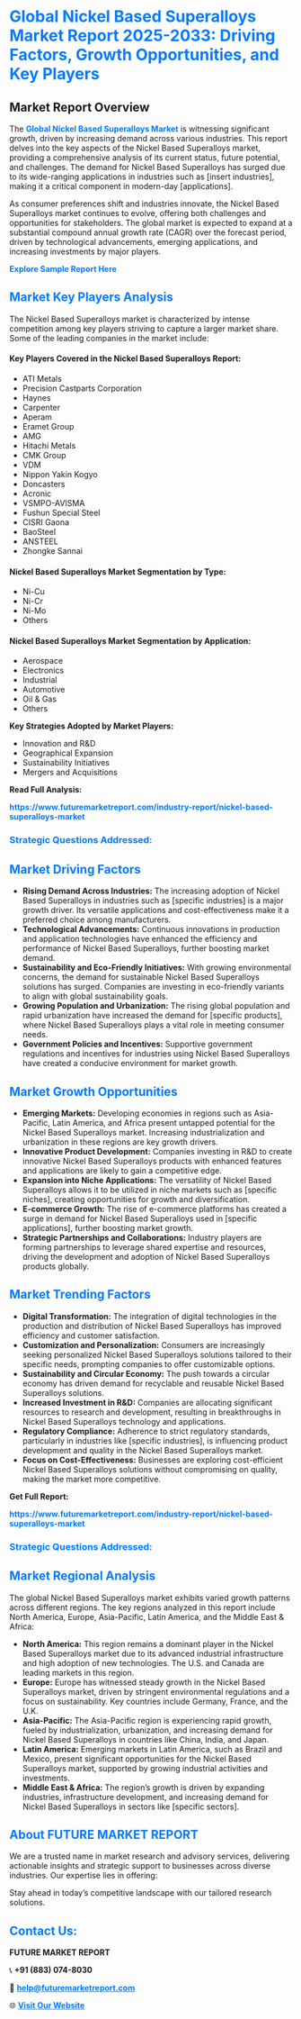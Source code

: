 <h1 style="color: #007BFF;">Global Nickel Based Superalloys Market Report 2025-2033: Driving Factors, Growth Opportunities, and Key Players</h1>

<section id="overview">
<h2>Market Report Overview</h2>
<p>The <a href="https://www.futuremarketreport.com/industry-report/nickel-based-superalloys-market" style="color: #007BFF; text-decoration: none;"><strong>Global Nickel Based Superalloys Market</strong></a> is witnessing significant growth, driven by increasing demand across various industries. This report delves into the key aspects of the Nickel Based Superalloys market, providing a comprehensive analysis of its current status, future potential, and challenges. The demand for Nickel Based Superalloys has surged due to its wide-ranging applications in industries such as [insert industries], making it a critical component in modern-day [applications].</p>
<p>As consumer preferences shift and industries innovate, the Nickel Based Superalloys market continues to evolve, offering both challenges and opportunities for stakeholders. The global market is expected to expand at a substantial compound annual growth rate (CAGR) over the forecast period, driven by technological advancements, emerging applications, and increasing investments by major players.</p>
</section>

<section id="overview">
<p><a href="https://www.futuremarketreport.com/request-sample/reportId=91839" style="color: #007BFF; text-decoration: none;"><strong>Explore Sample Report Here</strong></a></p>
</section>

<section id="key-players">
<h2 style="color: #007BFF;">Market Key Players Analysis</h2>
<p>The Nickel Based Superalloys market is characterized by intense competition among key players striving to capture a larger market share. Some of the leading companies in the market include:</p>
<h4>Key Players Covered in the Nickel Based Superalloys Report:</h4>
<ul><li>ATI Metals</li><li>Precision Castparts Corporation</li><li>Haynes</li><li>Carpenter</li><li>Aperam</li><li>Eramet Group</li><li>AMG</li><li>Hitachi Metals</li><li>CMK Group</li><li>VDM</li><li>Nippon Yakin Kogyo</li><li>Doncasters</li><li>Acronic</li><li>VSMPO-AVISMA</li><li>Fushun Special Steel</li><li>CISRI Gaona</li><li>BaoSteel</li><li>ANSTEEL</li><li>Zhongke Sannai</li></ul>
<h4>Nickel Based Superalloys Market Segmentation by Type:</h4>
<ul><li>Ni-Cu</li><li>Ni-Cr</li><li>Ni-Mo</li><li>Others</li></ul>

<h4>Nickel Based Superalloys Market Segmentation by Application:</h4>
<ul><li>Aerospace</li><li>Electronics</li><li>Industrial</li><li>Automotive</li><li>Oil &amp; Gas</li><li>Others</li></ul>
<p><strong>Key Strategies Adopted by Market Players:</strong></p>
<ul>
<li>Innovation and R&D</li>
<li>Geographical Expansion</li>
<li>Sustainability Initiatives</li>
<li>Mergers and Acquisitions</li>
</ul>
</section>

<section>
<p><strong>Read Full Analysis: </strong></p><a href="https://www.futuremarketreport.com/industry-report/nickel-based-superalloys-market" style="color: #007BFF; text-decoration: none;"><strong>https://www.futuremarketreport.com/industry-report/nickel-based-superalloys-market</strong></a>
<h3 style="color: #007BFF;">Strategic Questions Addressed:</h3>
</section>

<section id="driving-factors">
<h2 style="color: #007BFF;">Market Driving Factors</h2>
<ul>
<li><strong>Rising Demand Across Industries:</strong> The increasing adoption of Nickel Based Superalloys in industries such as [specific industries] is a major growth driver. Its versatile applications and cost-effectiveness make it a preferred choice among manufacturers.</li>
<li><strong>Technological Advancements:</strong> Continuous innovations in production and application technologies have enhanced the efficiency and performance of Nickel Based Superalloys, further boosting market demand.</li>
<li><strong>Sustainability and Eco-Friendly Initiatives:</strong> With growing environmental concerns, the demand for sustainable Nickel Based Superalloys solutions has surged. Companies are investing in eco-friendly variants to align with global sustainability goals.</li>
<li><strong>Growing Population and Urbanization:</strong> The rising global population and rapid urbanization have increased the demand for [specific products], where Nickel Based Superalloys plays a vital role in meeting consumer needs.</li>
<li><strong>Government Policies and Incentives:</strong> Supportive government regulations and incentives for industries using Nickel Based Superalloys have created a conducive environment for market growth.</li>
</ul>
</section>

<section id="growth-opportunities">
<h2 style="color: #007BFF;">Market Growth Opportunities</h2>
<ul>
<li><strong>Emerging Markets:</strong> Developing economies in regions such as Asia-Pacific, Latin America, and Africa present untapped potential for the Nickel Based Superalloys market. Increasing industrialization and urbanization in these regions are key growth drivers.</li>
<li><strong>Innovative Product Development:</strong> Companies investing in R&D to create innovative Nickel Based Superalloys products with enhanced features and applications are likely to gain a competitive edge.</li>
<li><strong>Expansion into Niche Applications:</strong> The versatility of Nickel Based Superalloys allows it to be utilized in niche markets such as [specific niches], creating opportunities for growth and diversification.</li>
<li><strong>E-commerce Growth:</strong> The rise of e-commerce platforms has created a surge in demand for Nickel Based Superalloys used in [specific applications], further boosting market growth.</li>
<li><strong>Strategic Partnerships and Collaborations:</strong> Industry players are forming partnerships to leverage shared expertise and resources, driving the development and adoption of Nickel Based Superalloys products globally.</li>
</ul>
</section>

<section id="trending-factors">
<h2 style="color: #007BFF;">Market Trending Factors</h2>
<ul>
<li><strong>Digital Transformation:</strong> The integration of digital technologies in the production and distribution of Nickel Based Superalloys has improved efficiency and customer satisfaction.</li>
<li><strong>Customization and Personalization:</strong> Consumers are increasingly seeking personalized Nickel Based Superalloys solutions tailored to their specific needs, prompting companies to offer customizable options.</li>
<li><strong>Sustainability and Circular Economy:</strong> The push towards a circular economy has driven demand for recyclable and reusable Nickel Based Superalloys solutions.</li>
<li><strong>Increased Investment in R&D:</strong> Companies are allocating significant resources to research and development, resulting in breakthroughs in Nickel Based Superalloys technology and applications.</li>
<li><strong>Regulatory Compliance:</strong> Adherence to strict regulatory standards, particularly in industries like [specific industries], is influencing product development and quality in the Nickel Based Superalloys market.</li>
<li><strong>Focus on Cost-Effectiveness:</strong> Businesses are exploring cost-efficient Nickel Based Superalloys solutions without compromising on quality, making the market more competitive.</li>
</ul>
</section>

<section>
<p><strong>Get Full Report: </strong></p><a href="https://www.futuremarketreport.com/industry-report/nickel-based-superalloys-market" style="color: #007BFF; text-decoration: none;"><strong>https://www.futuremarketreport.com/industry-report/nickel-based-superalloys-market</strong></a>
<h3 style="color: #007BFF;">Strategic Questions Addressed:</h3>
</section>


<section id="regional-analysis">
<h2 style="color: #007BFF;">Market Regional Analysis</h2>
<p>The global Nickel Based Superalloys market exhibits varied growth patterns across different regions. The key regions analyzed in this report include North America, Europe, Asia-Pacific, Latin America, and the Middle East & Africa:</p>
<ul>
<li><strong>North America:</strong> This region remains a dominant player in the Nickel Based Superalloys market due to its advanced industrial infrastructure and high adoption of new technologies. The U.S. and Canada are leading markets in this region.</li>
<li><strong>Europe:</strong> Europe has witnessed steady growth in the Nickel Based Superalloys market, driven by stringent environmental regulations and a focus on sustainability. Key countries include Germany, France, and the U.K.</li>
<li><strong>Asia-Pacific:</strong> The Asia-Pacific region is experiencing rapid growth, fueled by industrialization, urbanization, and increasing demand for Nickel Based Superalloys in countries like China, India, and Japan.</li>
<li><strong>Latin America:</strong> Emerging markets in Latin America, such as Brazil and Mexico, present significant opportunities for the Nickel Based Superalloys market, supported by growing industrial activities and investments.</li>
<li><strong>Middle East & Africa:</strong> The region’s growth is driven by expanding industries, infrastructure development, and increasing demand for Nickel Based Superalloys in sectors like [specific sectors].</li>
</ul>
</section>

<footer>
<h2 style="color: #007BFF;">About FUTURE MARKET REPORT</h2>
<p>We are a trusted name in market research and advisory services, delivering actionable insights and strategic support to businesses across diverse industries. Our expertise lies in offering:</p>

<p>Stay ahead in today’s competitive landscape with our tailored research solutions.</p>

<h2 style="color: #007BFF;">Contact Us:</h2>
<p><strong>FUTURE MARKET REPORT</strong></p>
<p>📞 <strong>+91 (883) 074-8030</strong></p>
<p>📧 <strong><a href="mailto:help@futuremarketreport.com" style="color: #007BFF;">help@futuremarketreport.com</a></strong></p>
<p>🌐 <strong><a href="https://www.futuremarketreport.com/" style="color: #007BFF;">Visit Our Website</a></strong></p>
</footer>